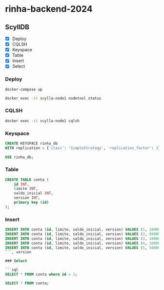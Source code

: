 # rinha-backend-2024


## ScyllDB

- [x] Deploy
- [x] CQLSH
- [X] Keyspace
- [X] Table
- [X] Insert
- [X] Select

### Deploy

```bash
docker-compose up

docker exec -it scylla-node1 nodetool status
```

### CQLSH

```bash
docker exec -it scylla-node1 cqlsh
```

### Keyspace

```sql
CREATE KEYSPACE rinha_db
WITH replication = {'class': 'SimpleStrategy', 'replication_factor': 3};
       
USE rinha_db;
```
### Table

```sql
CREATE TABLE conta (
    id INT,
    limite INT,
    saldo_inicial INT,
    version INT,
    primary key (id)                   
);
```

### Insert

```sql
INSERT INTO conta (id, limite, saldo_inicial, version) VALUES (1, 100000, 0, 1);
INSERT INTO conta (id, limite, saldo_inicial, version) VALUES (2, 80000, 0, 1);
INSERT INTO conta (id, limite, saldo_inicial, version) VALUES (3, 1000000, 0, 1);
INSERT INTO conta (id, limite, saldo_inicial, version) VALUES (4, 10000000, 0, 1);
INSERT INTO conta (id, limite, saldo_inicial, version) VALUES (5, 500000, 0, 1);
```, version

### Select

```sql
SELECT * FROM conta where id = 1;

SELECT * FROM conta;
```